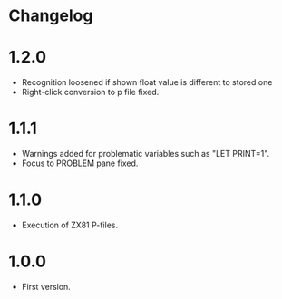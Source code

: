 # Changelog

# 1.2.0
- Recognition loosened if shown float value is different to stored one
- Right-click conversion to p file fixed.

# 1.1.1
- Warnings added for problematic variables such as "LET PRINT=1".
- Focus to PROBLEM pane fixed.

# 1.1.0
- Execution of ZX81 P-files.

# 1.0.0
- First version.

